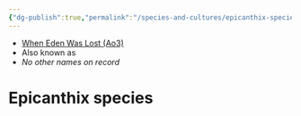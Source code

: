 ```yaml
---
{"dg-publish":true,"permalink":"/species-and-cultures/epicanthix-species/","tags":["species"],"noteIcon":"saber1"}
---
```


- [When Eden Was Lost (Ao3)](https://archiveofourown.org/works/19334440/chapters/45992584)
- Also known as
- *No other names on record*
# Epicanthix species


